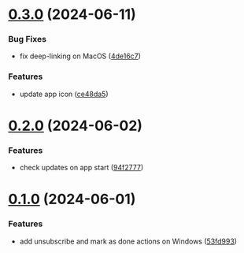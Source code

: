 # [0.3.0](https://github.com/ceski23/github-notifier/compare/v0.2.0...v0.3.0) (2024-06-11)


### Bug Fixes

* fix deep-linking on MacOS ([4de16c7](https://github.com/ceski23/github-notifier/commit/4de16c75e8b51a7b627267490aa92a1e91059125))


### Features

* update app icon ([ce48da5](https://github.com/ceski23/github-notifier/commit/ce48da51c36cd4258f6d8879ad0ebd6ad7b7fb0d))

# [0.2.0](https://github.com/ceski23/github-notifier/compare/v0.1.0...v0.2.0) (2024-06-02)


### Features

* check updates on app start ([94f2777](https://github.com/ceski23/github-notifier/commit/94f277767ef8ba79d8356eeca19dcc0f40a1e70e))

# [0.1.0](https://github.com/ceski23/github-notifier/compare/v0.0.3...v0.1.0) (2024-06-01)


### Features

* add unsubscribe and mark as done actions on Windows ([53fd993](https://github.com/ceski23/github-notifier/commit/53fd9930a0ba693676bd10e4dfe5b67a996a7bc0))
